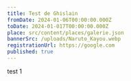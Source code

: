 ```yaml
---
title: Test de Ghislain
fromDate: 2024-01-06T00:00:00.000Z
toDate: 2024-01-017T00:00:00.000Z
place: src/content/places/galerie.json
bannerSrc: /uploads/Naruto_Kayou.webp
registrationUrl: https://google.com
published: true
---
```


test 1

